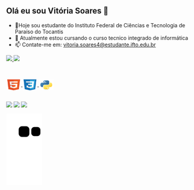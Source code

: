 ## Olá eu sou Vitória Soares 👋

- 🔭Hoje sou estudante do Instituto Federal de Ciências e Tecnologia de Paraíso do Tocantis
- 🌱 Atualmente estou cursando o curso tecnico integrado de informática
- 📫 Contate-me em: vitoria.soares4@estudante.ifto.edu.br


 <div>
  <a href="https://github.com/vitoria776">
  <img height="180em" src="https://github-readme-stats.vercel.app/api?username=vitoria776&show_icons=true&theme=dracula&include_all_commits=true&count_private=true"/>
  <img height="180em" src="https://github-readme-stats.vercel.app/api/top-langs/?username=vitoria776&layout=compact&langs_count=16&theme=dracula"/>
</div>

##

<div style="display: inline_block"><br>
  <img align="center" alt="vitoria776-HTML" height="30" width="40" src="https://raw.githubusercontent.com/devicons/devicon/master/icons/html5/html5-original.svg">
  <img align="center" alt="vitoria776-CSS" height="30" width="40" src="https://raw.githubusercontent.com/devicons/devicon/master/icons/css3/css3-original.svg">
  <img align="center" alt="vitoria776-Python" height="30" width="40" src="https://raw.githubusercontent.com/devicons/devicon/master/icons/python/python-original.svg">
</div>

##

<div> 
  <a href="https://www.youtube.com/channel/UCqcajImVpSIDg40QZJca3TQ" target="_blank"><img src="https://img.shields.io/badge/YouTube-FF0000?style=for-the-badge&logo=youtube&logoColor=white" target="_blank"></a>
  <a href="https://instagram.com/@vitoriaandradesoares17" target="_blank"><img src="https://img.shields.io/badge/-Instagram-%23E4405F?style=for-the-badge&logo=instagram&logoColor=white" target="_blank"></a>
  <a href = "mailto:vitoria.soares4@estudante.ifto.edu.br"><img src="https://img.shields.io/badge/-Gmail-%23333?style=for-the-badge&logo=gmail&logoColor=white" target="_blank"></a>
 
  ![Snake animation](https://github.com/rafaballerini/rafaballerini/blob/output/github-contribution-grid-snake.svg)
 
</div>
